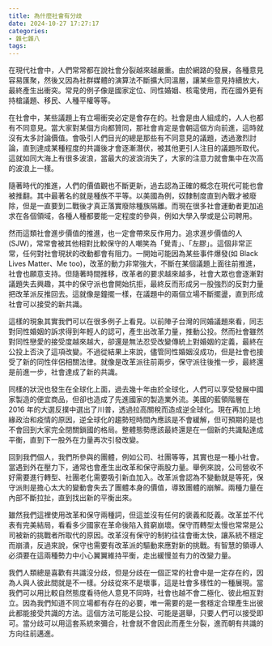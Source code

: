 ```yaml
---
title: 為什麼社會有分歧
date: 2024-10-27 17:27:17
categories:
- 雜七雜八
tags:
---
```

在現代社會中，人們常常都在說社會分裂越來越嚴重。由於網路的發展，各種意見容易匯聚，然後又因為社群媒體的演算法不斷擴大同溫層，讓某些意見持續放大，最終產生出衝突。常見的例子像是國家定位、同性婚姻、核電使用，而在國外更有持槍議題、移民、人種平權等等。

在社會中，某些議題上有立場衝突必定是會存在的。社會是由人組成的，人人也都有不同意見。當大家對某個方向都贊同，那社會肯定是會朝這個方向前進，這時就沒有太多討論價值。會吸引人們目光的總是那些有不同意見的議題，透過激烈討論，直到達成某種程度的共識後才會逐漸潛伏，被其他更引人注目的議題所取代。這就如同大海上有很多波浪，當最大的波浪消失了，大家的注意力就會集中在次高的波浪上一樣。

隨著時代的推進，人們的價值觀也不斷更新，過去認為正確的概念在現代可能也會被推翻。其中最著名的就是種族不平等。以美國為例，奴隸制度直到內戰才被廢除，但是一直要到二戰後才真正落實廢除種族隔離。而現在很多社會運動者更加追求在各個領域，各種人種都要能一定程度的參與，例如大學入學或是公司聘用。

然而這類社會進步價值的推進，也一定會帶來反作用力。追求進步價值的人 (SJW)，常常會被其他相對比較保守的人嘲笑為「覺青」、「左膠」。這個非常正常，任何對社會現狀的改動都會有阻力。一開始可能因為某些事件爆發(如 Black Lives Matter、Me too)，改革的動力非常強大，不斷在某個議題上面往前推進，社會也願意支持。但隨著時間推移，改革者的要求越來越多，社會大眾也會逐漸對議題失去興趣，其中的保守派也會開始抗拒，最終反而形成另一股強烈的反對力量把改革派反推回去。這就像是鐘擺一樣，在議題中的兩個立場不斷擺盪，直到形成社會可以接受的新共識。

這樣的現象其實我們可以在很多例子上看見。以前陣子台灣的同婚議題來看，同志對同性婚姻的訴求得到年輕人的認可，產生出改革力量，推動公投。然而社會雖然對同性戀愛的接受度越來越大，卻還是無法忍受改變傳統上對婚姻的定義，最終在公投上否決了這項改變。不過從結果上來說，儘管同性婚姻沒成功，但是社會也接受了新的同性伴侶相關法律。就像是改革派往前兩步，保守派往後推一步，最終還是前進一步，社會達成了新的共識。

同樣的狀況也發生在全球化上面，過去幾十年由於全球化，人們可以享受發展中國家製造的便宜商品，但卻也造成了先進國家的製造業外流。美國的藍領階層在 2016 年的大選反撲中選出了川普，透過拉高關稅而造成逆全球化。現在再加上地緣政治和疫情的原因，逆全球化的趨勢短時間內應該是不會緩解，但可預期的是也不會回到大家完全閉關鎖國的格局。整體態勢應該最終還是在一個新的共識點達成平衡，直到下一股外在力量再次引發改變。

回到我們個人，我們所參與的團體，例如公司、社團等等，其實也是一種小社會。當遇到外在壓力下，通常也會產生出改革和保守兩股力量。舉例來說，公司營收不好需要進行轉型、社團老化需要吸引新血加入。改革派會認為不變動就是等死，保守派則是擔心太大的變動會失去了團體本身的價值，導致團體的崩解。兩種力量在內部不斷拉扯，直到找出新的平衡出來。

雖然我們這裡使用改革和保守兩種詞，但這並沒有任何的褒義和貶義。改革並不代表有完美結局，看看多少國家在革命後陷入貧窮崩壞。保守而轉型太慢也常常是公司被新的挑戰者所取代的原因。改革沒有保守的制約往往會衝太快，讓系統不穩定而崩潰，反過來說，保守也需要有改革派的驅動來應對新的挑戰。有智慧的領導人必須要在這兩種勢力中小心翼翼維持平衡，走出緩慢並有力的改變力量。

我們人類總是喜歡有共識沒分歧，但是分歧在一個正常的社會中是一定存在的，因為人與人彼此間就是不一樣。分歧從來不是壞事，這是社會多樣性的一種展現。當我們可以用比較自然態度看待他人意見不同時，社會也越不會二極化、彼此相互對立。因為我們知道不同立場都有存在的必要，唯一需要的是一套穩定合理產生出彼此都能接受共識的方法。這個方法可能是公投、可能是選舉，只要人們可以接受即可。當分歧可以用這套系統來彌合，社會就不會因此而產生分裂，進而朝有共識的方向往前邁進。
